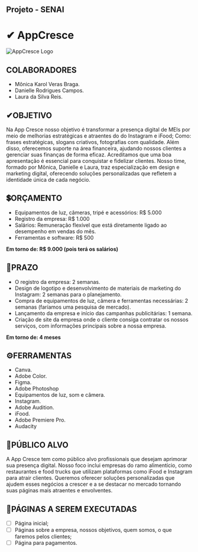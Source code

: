 ## Projeto - SENAI
# ✔ AppCresce 
![AppCresce Logo](https://github.com/user-attachments/assets/9c41196c-82db-49bb-891b-f8f55fdf15dd)

## COLABORADORES

- Mônica Karol Veras Braga.
- Danielle Rodrigues Campos.
- Laura da Silva Reis.

## ✔OBJETIVO

Na App Cresce nosso objetivo é transformar a presença digital de MEIs por meio de melhorias estratégicas e atraentes do do Instagram e iFood; Como: frases estratégicas, slogans criativos, fotografias com qualidade. Além disso, oferecemos suporte na área financeira, ajudando nossos clientes a gerenciar suas finanças de forma eficaz. Acreditamos que uma boa apresentação é essencial para conquistar e fidelizar clientes. Nosso time, formado por Mônica, Danielle e Laura, traz especialização em design e marketing digital, oferecendo soluções personalizadas que refletem a identidade única de cada negócio.

## 💲ORÇAMENTO

- Equipamentos de luz, câmeras, tripé e acessórios: R$ 5.000
- Registro da empresa: R$ 1.000
- Salários: Remuneração flexível que está diretamente ligado ao desempenho em vendas do mês.
- Ferramentas e software: R$ 500

**Em torno de: R$ 9.000 (pois terá os salários)**

## 📆PRAZO

- O registro da empresa: 2 semanas.
- Design de logotipo e desenvolvimento de materiais de marketing do Instagram: 2 semanas para o planejamento.
- Compra de equipamentos de luz, câmera e ferramentas necessárias: 2 semanas (faríamos uma pesquisa de mercado).
- Lançamento da empresa e início das campanhas publicitárias: 1 semana.
- Criação de site da empresa onde o cliente consiga contratar os nossos serviços, com informações principais sobre a nossa empresa.

**Em torno de: 4 meses**

## ⚙FERRAMENTAS

- Canva.
- Adobe Color.
- Figma.
- Adobe Photoshop
- Equipamentos de luz, som e câmera.
- Instagram.
- Adobe Audition.
- iFood.
- Adobe Premiere Pro.
- Audacity

## 🌟PÚBLICO ALVO

A App Cresce tem como público alvo profissionais que desejam aprimorar sua presença digital. Nosso foco inclui empresas do ramo alimentício, como restaurantes e food trucks que utilizam plataformas como iFood e Instagram para atrair clientes. Queremos oferecer soluções personalizadas que ajudem esses negócios a crescer e a se destacar no mercado tornando suas páginas mais atraentes e envolventes.

## 📄PÁGINAS A SEREM EXECUTADAS

- [ ]  Página inicial;
- [ ]  Páginas sobre a empresa, nossos objetivos, quem somos, o que faremos pelos clientes;
- [ ]  Página para pagamentos. 
